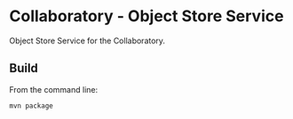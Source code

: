 Collaboratory - Object Store Service
===

Object Store Service for the Collaboratory. 

Build
---

From the command line:

`mvn package`

